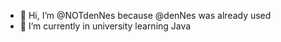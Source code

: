 - 👋 Hi, I’m @NOTdenNes because @denNes was already used
- 🌱 I’m currently in university learning Java

<!---
NOTdenNes/NOTdenNes is a ✨ special ✨ repository because its `README.md` (this file) appears on your GitHub profile.
You can click the Preview link to take a look at your changes.
--->
